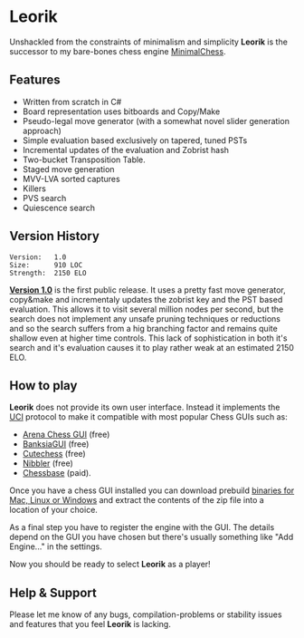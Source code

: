 # Leorik
Unshackled from the constraints of minimalism and simplicity **Leorik** is the successor to my bare-bones chess engine [MinimalChess](https://github.com/lithander/MinimalChessEngine).

## Features

* Written from scratch in C#
* Board representation uses bitboards and Copy/Make
* Pseudo-legal move generator (with a somewhat novel slider generation approach)
* Simple evaluation based exclusively on tapered, tuned PSTs
* Incremental updates of the evaluation and Zobrist hash
* Two-bucket Transposition Table.
* Staged move generation
* MVV-LVA sorted captures
* Killers
* PVS search
* Quiescence search

## Version History
```
Version:   1.0
Size:      910 LOC
Strength:  2150 ELO 
```
[__Version 1.0__](https://github.com/lithander/Leorik/releases/tag/v1.0) is the first public release. It uses a pretty fast move generator, copy&make and incrementaly updates the zobrist key and the PST based evaluation. This allows it to visit several million nodes per second, but the search does not implement any unsafe pruning techniques or reductions and so the search suffers from a hig branching factor and remains quite shallow even at higher time controls. This lack of sophistication in both it's search and it's evaluation causes it to play rather weak at an estimated 2150 ELO.

## How to play

**Leorik** does not provide its own user interface. Instead it implements the [UCI](https://en.wikipedia.org/wiki/Universal_Chess_Interface) protocol to make it compatible with most popular Chess GUIs such as:
* [Arena Chess GUI](http://www.playwitharena.de/) (free)
* [BanksiaGUI](https://banksiagui.com/) (free)
* [Cutechess](https://cutechess.com/) (free)
* [Nibbler](https://github.com/fohristiwhirl/nibbler/releases) (free)
* [Chessbase](https://chessbase.com/) (paid).

Once you have a chess GUI installed you can download prebuild [binaries for Mac, Linux or Windows](https://github.com/lithander/Leorik/releases/tag/v1.0) and extract the contents of the zip file into a location of your choice.

As a final step you have to register the engine with the GUI. The details depend on the GUI you have chosen but there's usually something like "Add Engine..." in the settings.

Now you should be ready to select **Leorik** as a player!

## Help & Support

Please let me know of any bugs, compilation-problems or stability issues and features that you feel **Leorik** is lacking.
